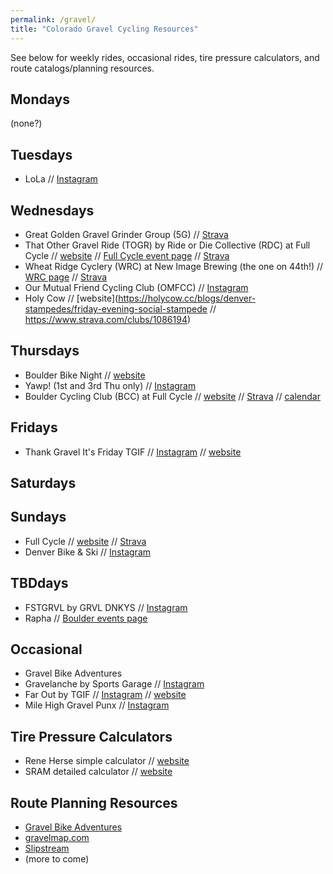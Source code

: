 ```yaml
---
permalink: /gravel/
title: "Colorado Gravel Cycling Resources"
---
```


See below for weekly rides, occasional rides, tire pressure calculators, and route catalogs/planning resources.

## Mondays
(none?)

## Tuesdays
- LoLa // [Instagram](https://www.instagram.com/lolagrvl/)

## Wednesdays
- Great Golden Gravel Grinder Group (5G) // [Strava](https://www.strava.com/clubs/1059707)
- That Other Gravel Ride (TOGR) by Ride or Die Collective (RDC) at Full Cycle // [website](https://rideordie.org/events) // [Full Cycle event page](https://www.fullcyclebikes.com/events/shop-rides-pg1382.htm) // [Strava](https://www.strava.com/clubs/225400)
- Wheat Ridge Cyclery (WRC) at New Image Brewing (the one on 44th!) // [WRC page](https://www.wheatridgecyclery.com/articles/bike-club-pg526.htm) // [Strava](https://www.strava.com/clubs/WRC_NI_BikeClub)
- Our Mutual Friend Cycling Club (OMFCC) // [Instagram](https://www.instagram.com/omfcyclingclub/)
- Holy Cow // [website](https://holycow.cc/blogs/denver-stampedes/friday-evening-social-stampede // https://www.strava.com/clubs/1086194)

## Thursdays
- Boulder Bike Night // [website](https://instagram.com/boulderbikenight)
- Yawp! (1st and 3rd Thu only) // [Instagram](https://instagram.com/yawp_cyclery)
- Boulder Cycling Club (BCC) at Full Cycle // [website](https://www.fullcyclebikes.com/events/shop-rides-pg1382.htm) // [Strava](https://www.strava.com/clubs/225400) // [calendar](https://bouldercyclingclub.org/calendar/)

## Fridays
- Thank Gravel It's Friday TGIF // [Instagram](https://instagram.com/thankgravelitsfriday) // [website](https://www.thankgravelitsfriday.com)

## Saturdays

## Sundays
- Full Cycle // [website](https://www.fullcyclebikes.com/events/shop-rides-pg1382.htm) // [Strava](https://www.strava.com/clubs/225400)
- Denver Bike & Ski // [Instagram](https://www.instagram.com/denverbikeandski/)

## TBDdays
- FSTGRVL by GRVL DNKYS // [Instagram]( https://www.instagram.com/grvl_dnkys/)
- Rapha // [Boulder events page](https://www.rapha.cc/gb/en/events/calendar?city=boulder&clubhouse=Boulder&clubhouseRides=show&country=uscentral&rccRides=show)

## Occasional
- Gravel Bike Adventures
- Gravelanche by Sports Garage // [Instagram](https://www.instagram.com/sportsgaragecycling/)
- Far Out by TGIF // [Instagram](https://instagram.com/thankgravelitsfriday) // [website](https://www.thankgravelitsfriday.com)
- Mile High Gravel Punx // [Instagram](https://instagram.com/milehighgravelpunx)

## Tire Pressure Calculators
- Rene Herse simple calculator // [website](https://www.renehersecycles.com/tire-pressure-calculator/)
- SRAM detailed calculator // [website](https://axs.sram.com/guides/tire/pressure)

## Route Planning Resources
- [Gravel Bike Adventures](http://gravelbikeadventures.com)
- [gravelmap.com](gravelmap.com)
- [Slipstream](https://rideslipstream.ai)
- (more to come)
